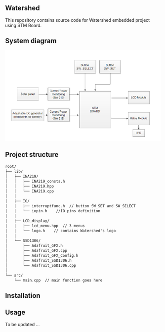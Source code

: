 Watershed
--------------
This repository contains source code for Watershed embedded project using STM Board.

System diagram
--------------
![system diagram](https://raw.githubusercontent.com/DuaNguyen/watershed/master/system_diagram.png)

Project structure
--------------
```
root/
├── lib/
│   ├── INA219/
│   │   ├── INA219_consts.h
│   │   ├── INA219.hpp
│   │   └── INA219.cpp
│   │
│   ├── IO/
│   │   ├── interruptfunc.h  // button SW_SET and SW_SELECT
│   │   └── iopin.h    //IO pins definition
│   │
│   ├── LCD_display/
│   │   ├── lcd_menu.hpp  // 3 menus
│   │   └── logo.h    // contains Watershed's logo
│   │
│   └── SSD1306/
│       ├── Adafruit_GFX.h
│       ├── Adafruit_GFX.cpp
│       ├── Adafruit_GFX_Config.h
│       ├── Adafruit_SSD1306.h
│       └── Adafruit_SSD1306.cpp
│     
└── src/
    └── main.cpp  // main function goes here

```

Installation
--------------

Usage
--------------

To be updated ...